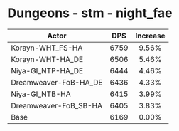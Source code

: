 # Dungeons - stm - night_fae
| Actor | DPS | Increase |
|---|:---:|:---:|
|Korayn-WHT_FS-HA|6759|9.56%|
|Korayn-WHT-HA_DE|6506|5.46%|
|Niya-GI_NTP-HA_DE|6444|4.46%|
|Dreamweaver-FoB-HA_DE|6436|4.33%|
|Niya-GI_NTB-HA|6415|3.99%|
|Dreamweaver-FoB_SB-HA|6405|3.83%|
|Base|6169|0.00%|
